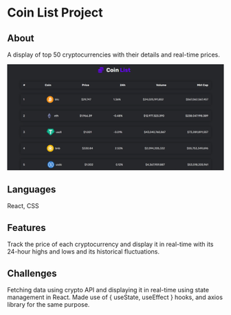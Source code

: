 # Coin List Project

## About

A display of top 50 cryptocurrencies with their details and real-time prices.

<img src='./public/coinlist.png' />

## Languages

React, CSS

## Features

Track the price of each cryptocurrency and display it in real-time with its 24-hour highs and lows and its historical fluctuations.

## Challenges

Fetching data using crypto API and displaying it in real-time using state management in React. Made use of { useState, useEffect } hooks, and axios library for the same purpose.
